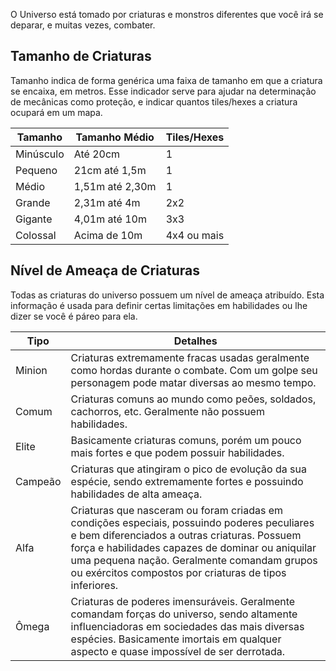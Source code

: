 O Universo está tomado por criaturas e monstros diferentes que você irá se deparar, e muitas vezes, combater.

## Tamanho de Criaturas

Tamanho indica de forma genérica uma faixa de tamanho em que a criatura se encaixa, em metros. Esse indicador serve para ajudar na determinação de mecânicas como proteção, e indicar quantos tiles/hexes a criatura ocupará em um mapa.

| Tamanho   | Tamanho Médio   | Tiles/Hexes |
| --------- | --------------- | ----------- |
| Minúsculo | Até 20cm        | 1           |
| Pequeno   | 21cm até 1,5m   | 1           |
| Médio     | 1,51m até 2,30m | 1           |
| Grande    | 2,31m até 4m    | 2x2         |
| Gigante   | 4,01m até 10m   | 3x3         |
| Colossal  | Acima de 10m    | 4x4 ou mais |

## Nível de Ameaça de Criaturas

Todas as criaturas do universo possuem um nível de ameaça atribuído. Esta informação é usada para definir certas limitações em habilidades ou lhe dizer se você é páreo para ela.

| Tipo      | Detalhes                                                                                                                                                                                                                                                                                                 |
| --------- | -------------------------------------------------------------------------------------------------------------------------------------------------------------------------------------------------------------------------------------------------------------------------------------------------------- |
| Minion |Criaturas extremamente fracas usadas geralmente como hordas durante o combate. Com um golpe seu personagem pode matar diversas ao mesmo tempo.|
| Comum     | Criaturas comuns ao mundo como peões, soldados, cachorros, etc. Geralmente não possuem habilidades.                                                                                                                                                                                                     |
| Elite     | Basicamente criaturas comuns, porém um pouco mais fortes e que podem possuir habilidades.                                                                                                                                                                                                                |
| Campeão   | Criaturas que atingiram o pico de evolução da sua espécie, sendo extremamente fortes e possuindo habilidades de alta ameaça.                                                                                                                                                                             |
| Alfa     | Criaturas que nasceram ou foram criadas em condições especiais, possuindo poderes peculiares e bem diferenciados a outras criaturas. Possuem força e habilidades capazes de dominar ou aniquilar uma pequena nação. Geralmente comandam grupos ou exércitos compostos por criaturas de tipos inferiores. |
| Ômega | Criaturas de poderes imensuráveis. Geralmente comandam forças do universo, sendo altamente influenciadoras em sociedades das mais diversas espécies. Basicamente imortais em qualquer aspecto e quase impossível de ser derrotada.                                                                              |